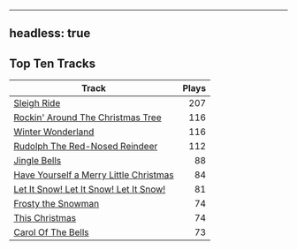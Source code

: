 
---
headless: true
---

## Top Ten Tracks

| Track | Plays |
| --- |  ---: |
|[Sleigh Ride](/songs/sleigh-ride)| 207|
|[Rockin' Around The Christmas Tree](/songs/rockin-around-the-christmas-tree)| 116|
|[Winter Wonderland](/songs/winter-wonderland)| 116|
|[Rudolph The Red-Nosed Reindeer](/songs/rudolph-the-red-nosed-reindeer)| 112|
|[Jingle Bells](/songs/jingle-bells)| 88|
|[Have Yourself a Merry Little Christmas](/songs/have-yourself-a-merry-little-christmas)| 84|
|[Let It Snow! Let It Snow! Let It Snow!](/songs/let-it-snow-let-it-snow-let-it-snow)| 81|
|[Frosty the Snowman](/songs/frosty-the-snowman)| 74|
|[This Christmas](/songs/this-christmas)| 74|
|[Carol Of The Bells](/songs/carol-of-the-bells)| 73|
